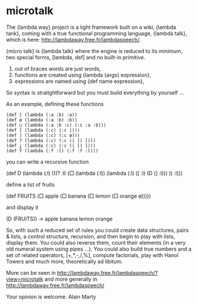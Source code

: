 # microtalk

The {lambda way} project is a light framework built on a wiki, {lambda tank}, coming with a true functional programming language, {lambda talk}, which is here: http://lambdaway.free.fr/lambdaspeech/.

{micro talk} is {lambda talk} where the engine is reduced to its minimum, two special forms, [lambda, def] and no built-in primitive.

1) out of braces words are just words,
2) functions are created using {lambda {args} expression}, 
3) expressions are named using {def name expression},

So syntax is straitghtforward but you must build everything by yourself ... 

As an example, defining these functions

    (def | (lambda (:a :b) :a))
    (def ø (lambda (:a :b) :b))
    (def □ (lambda (:a :b :c) (:c :a :b)))
    (def [ (lambda (:c) (:c |)))
    (def ] (lambda (:c) (:c ø)))
    (def ? (lambda (:c) (:c (| ]) [)))
    (def ¿ (lambda (:c) (:c (| [) ])))
    (def Y (lambda (:f :l) (:f :f :l)))

you can write a recursive function

(def D
 (lambda (:l)
  (((? :l)
   (□ (lambda (:l))
      (lambda (:l) ([ :l) (D (] :l))) )) :l)))
      
define a list of fruits

(def FRUITS
 (□ apple
  (□ banana
   (□ lemon
    (□ orange ø)))))
   
and display it   
   
(D (FRUITS))
-> apple banana lemon orange

So, with such a reduced set of rules you could create data structures, pairs & lists, a control structure, recursion, and then begin to play with lists, display them. You could also reverse them, count their elements (in a very old numeral system using pipes ...). You could also build true numbers and a set of related operators, [+,*,-,/,%], compute factorials, play with Hanoï Towers and much more, theoretically ad libitum. 

More can be seen in http://lambdaway.free.fr/lambdaspeech/?view=microtalk and more generally in http://lambdaway.free.fr/lambdaspeech/

Your opinion is welcome.
Alain Marty
